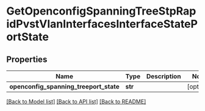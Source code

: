 # GetOpenconfigSpanningTreeStpRapidPvstVlanInterfacesInterfaceStatePortState

## Properties
Name | Type | Description | Notes
------------ | ------------- | ------------- | -------------
**openconfig_spanning_treeport_state** | **str** |  | [optional] 

[[Back to Model list]](../README.md#documentation-for-models) [[Back to API list]](../README.md#documentation-for-api-endpoints) [[Back to README]](../README.md)


